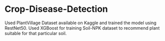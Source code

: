 # Crop-Disease-Detection
Used PlantVillage Dataset available on Kaggle and trained the model using RestNet50. Used XGBoost for training Soil-NPK dataset to recommend plant suitable for that particular soil. 
